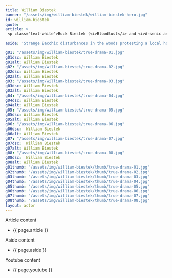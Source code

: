 ```yaml
---
title: William Biestek
banner: "/assets/img/william-biestek/william-biestek-hero.jpg"
id: william-biestek
quote: 
article: >
 <p class="text-white">Buck Biestek (<i>Bloodlust</i> and <i>Arsenic and Old Lace</i>) - was a shoe-in to play the retired FBI agent in True Drama. “I’m very comfortable in these kinds of roles because I made my living for for years investigating as a Bail Enforcement Agent. My character jump starts the Greenwich Police investigation by delivering a case file. When a mysterious "man is a golden mask" comes to town, and attracts a cult of sex-crazed teens, I’m the one with the night-vision photographs. I really like my FBI character - his client is a super wealthy Greenwich heiress whose life is destroyed by her husband’s narcissism. Now, the thing you’ve got to realize about <span class="bold">True Drama</span> is that it’s more than just another crime story - it's also a Greek drama. And in Greek drama, when you tell the story of a family - say like <span class="bold">Medea</span> - you’re not just telling their story - but you’re also warning the State – the Democracy. </p>

aside: 'Strange Bacchic disturbances in the woods protesting a local horror movie prompt a police investigation. A shadowy figure emerges.  Calling himself the God of Drama, he believes that he can achieve the seemingly impossible goal of returning drama to its original purpose – of preparing citizens for leadership in democracy. As the horror movie spirals out of control, and the Bacchae are consumed in violence - can officer Ailish Walsh discern the truth before a gruesome Greek drama unfolds? <br><br> Director James Thomas creates a Greek tragedy for our time. A horror story that looks at the original role of drama – as the companion invention of democracy – to shed light on how modern media is still working in our lives, in hidden ways, to rip us apart. True Drama is an alarm – a rare moment of clarity – a terrifying jolt - and an invitation to enjoy the true transcendental power of drama to help us envision a better Democracy. '

g01: "/assets/img/william-biestek/true-drama-01.jpg"
g01dsc: William Biestek
g01alt: William Biestek
g02: "/assets/img/william-biestek/true-drama-02.jpg"
g02dsc: William Biestek  
g02alt: William Biestek
g03: "/assets/img/william-biestek/true-drama-03.jpg"
g03dsc: William Biestek
g03alt: William Biestek
g04: "/assets/img/william-biestek/true-drama-04.jpg"
g04dsc: William Biestek 
g04alt: William Biestek
g05: "/assets/img/william-biestek/true-drama-05.jpg"
g05dsc: William Biestek
g05alt: William Biestek  
g06: "/assets/img/william-biestek/true-drama-06.jpg"
g06dsc:  William Biestek
g06alt: William Biestek
g07: "/assets/img/william-biestek/true-drama-07.jpg"
g07dsc:  William Biestek
g07alt: William Biestek  
g08: "/assets/img/william-biestek/true-drama-08.jpg"
g08dsc:  William Biestek
g08alt: William Biestek
g01thumb: "/assets/img/william-biestek/thumb/true-drama-01.jpg"
g02thumb: "/assets/img/william-biestek/thumb/true-drama-02.jpg"
g03thumb: "/assets/img/william-biestek/thumb/true-drama-03.jpg"
g04thumb: "/assets/img/william-biestek/thumb/true-drama-04.jpg"
g05thumb: "/assets/img/william-biestek/thumb/true-drama-05.jpg"
g06thumb: "/assets/img/william-biestek/thumb/true-drama-06.jpg"
g07thumb: "/assets/img/william-biestek/thumb/true-drama-07.jpg"
g08thumb: "/assets/img/william-biestek/thumb/true-drama-08.jpg"
layout: actor
---
```


Article content
* {{ page.article }}

Aside content
* {{ page.aside }}

Youtube content
* {{ page.youtube }}

